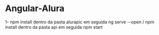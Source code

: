 # Angular-Alura


 1- npm install dentro da pasta alurapic em seguida ng serve --open / npm install dentro da pasta api em seguida npm start
 
 
 

